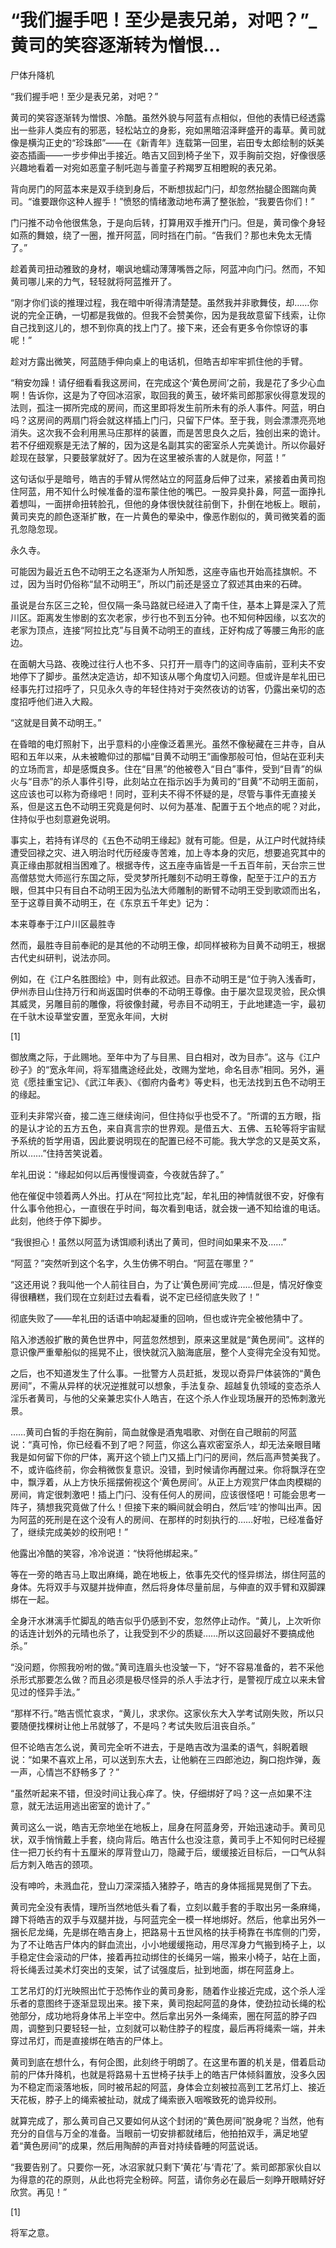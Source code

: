# “我们握手吧！至少是表兄弟，对吧？”_黄司的笑容逐渐转为憎恨...

尸体升降机

“我们握手吧！至少是表兄弟，对吧？”

黄司的笑容逐渐转为憎恨、冷酷。虽然外貌与阿蓝有点相似，但他的表情已经透露出一些非人类应有的邪恶，轻松站立的身影，宛如黑暗沼泽畔盛开的毒草。黄司就像是横沟正史的“珍珠郎”——在《新青年》连载第一回里，岩田专太郎绘制的妖美姿态插画——一步步伸出手接近。皓吉又回到椅子坐下，双手胸前交抱，好像很感兴趣地看着一对宛如恶童子制吒迦与善童子矜羯罗互相瞪睨的表兄弟。

背向房门的阿蓝本来是双手绕到身后，不断想拔起门闩，却忽然抬腿企图踹向黄司。“谁要跟你这种人握手！”愤怒的情绪激动地布满了整张脸，“我要告你们！”

门闩推不动令他很焦急，于是向后转，打算用双手推开门闩。但是，黄司像个身轻如燕的舞娘，绕了一圈，推开阿蓝，同时挡在门前。“告我们？那也未免太无情了。”

趁着黄司扭动雅致的身材，嘲讽地蠕动薄薄嘴唇之际，阿蓝冲向门闩。然而，不知黄司哪儿来的力气，轻轻就将阿蓝推开了。

“刚才你们谈的推理过程，我在暗中听得清清楚楚。虽然我并非歌舞伎，却……你说的完全正确，一切都是我做的。但我不会赞美你，因为是我故意留下线索，让你自己找到这儿的，想不到你真的找上门了。接下来，还会有更多令你惊讶的事呢！”

趁对方露出微笑，阿蓝随手伸向桌上的电话机，但皓吉却牢牢抓住他的手臂。

“稍安勿躁！请仔细看看我这房间，在完成这个‘黄色房间’之前，我是花了多少心血啊！告诉你，这是为了夺回冰沼家，取回我的黄玉，破坏紫司郎那家伙得意发现的法则，孤注一掷所完成的房间，而这里即将发生前所未有的杀人事件。阿蓝，明白吗？这房间的两扇门将会就这样插上门闩，只留下尸体。至于我，则会漂漂亮亮地消失。这次我不会利用黑马庄那样的装置，而是苦思良久之后，独创出来的诡计。若不仔细观察是无法了解的，因为这是名副其实的密室杀人完美诡计。所以你最好趁现在鼓掌，只要鼓掌就好了。因为在这里被杀害的人就是你，阿蓝！”

这句话似乎是暗号，皓吉的手臂从愕然站立的阿蓝身后伸了过来，紧接着由黄司抱住阿蓝，用不知什么时候准备的湿布蒙住他的嘴巴。一股异臭扑鼻，阿蓝一面挣扎着想叫，一面拼命扭转脸孔，但他的身体很快就往前倒下，扑倒在地板上。眼前，黄司夹克的颜色逐渐扩散，在一片黄色的晕染中，像恶作剧似的，黄司微笑着的面孔忽隐忽现。

永久寺。

可能因为最近五色不动明王之名逐渐为人所知悉，这座寺庙也开始高挂旗帜。不过，因为当时仍俗称“鼠不动明王”，所以门前还是竖立了叙述其由来的石碑。

虽说是台东区三之轮，但仅隔一条马路就已经进入了南千住，基本上算是深入了荒川区。距离发生惨剧的玄次老家，步行也不到五分钟。也不知何种因缘，以玄次的老家为顶点，连接“阿拉比克”与目黄不动明王的直线，正好构成了等腰三角形的底边。

在面朝大马路、夜晚过往行人也不多、只打开一扇寺门的这间寺庙前，亚利夫不安地停下了脚步。虽然决定造访，却不知该从哪个角度切入问题。但或许是牟礼田已经事先打过招呼了，只见永久寺的年轻住持对于突然夜访的访客，仍露出亲切的态度招呼他们进入大殿。

“这就是目黄不动明王。”

在昏暗的电灯照射下，出乎意料的小座像泛着黑光。虽然不像秘藏在三井寺，自从昭和五年以来，从未被瞻仰过的那幅“目黄不动明王”画像那般可怕，但站在亚利夫的立场而言，却是感慨良多。住在“目黑”的他被卷入“目白”事件，受到“目青”的纵火与“目赤”的杀人事件引导，此刻站立在指示凶手为黄司的“目黄”不动明王面前，这应该也可以称为奇缘吧！同时，亚利夫不得不怀疑的是，尽管与事件无直接关系，但是这五色不动明王究竟是何时、以何为基准、配置于五个地点的呢？对此，住持似乎也刻意避免说明。

事实上，若持有详尽的《五色不动明王缘起》就有可能。但是，从江户时代就持续遭受回禄之灾、进入明治时代历经废寺苦难，加上寺本身的灾厄，想要追究其中的真正缘由那就相当困难了。根据寺传，这五座寺庙皆是一千五百年前，天台宗三世高僧慈觉大师巡行东国之际，受灵梦所托雕刻不动明王尊像，配至于江户的五方眼，但其中只有目白不动明王因为弘法大师雕制的断臂不动明王受到歌颂而出名，至于这尊目黄不动明王，在《东京五千年史》记为：

本来尊奉于江户川区最胜寺

然而，最胜寺目前奉祀的是其他的不动明王像，却同样被称为目黄不动明王，根据古代史纠研判，说法亦同。

例如，在《江户名胜图绘》中，则有此叙述。目赤不动明王是“位于驹入浅香町，伊州赤目山住持万行和尚返国时供奉的不动明王尊像。由于屡次显现灵验，民众惧其威灵，另雕目前的雕像，将彼像封藏，号赤目不动明王，于此地建造一宇，最初在千驮木设草堂安置，至宽永年间，大树

[1]

御放鹰之际，于此赐地。至年中为了与目黑、目白相对，改为目赤”。这与《江户砂子》的“宽永年间，将军猎鹰途经此处，改赐为堂地，命名目赤”相同。另外，遍览《愿挂重宝记》、《武江年表》、《御府内备考》等史料，也无法找到五色不动明王的缘起。

亚利夫非常兴奋，接二连三继续询问，但住持似乎也受不了。“所谓的五方眼，指的是认才论的五方五色，来自真言宗的世界观。是借五大、五佛、五轮等将宇宙赋予系统的哲学用语，因此要说明现在的配置已经不可能。我大学念的又是英文系，所以……”住持苦笑说着。

牟礼田说：“缘起如何以后再慢慢调查，今夜就告辞了。”

他在催促中领着两人外出。打从在“阿拉比克”起，牟礼田的神情就很不安，好像有什么事令他担心，一直很在乎时间，每次看到电话，就会拨一通不知给谁的电话。此刻，他终于停下脚步。

“我很担心！虽然以阿蓝为诱饵顺利诱出了黄司，但时间如果来不及……”

“阿蓝？”突然听到这个名字，久生仿佛不明白。“阿蓝在哪里？”

“这还用说？我叫他一个人前往目白，为了让‘黄色房间’完成……但是，情况好像变得很糟糕，我们现在立刻赶过去看看，说不定已经彻底失败了！”

彻底失败了——牟礼田的话语中响起凝重的回响，但也或许完全被他猜中了。

陷入渗透般扩散的黄色世界中，阿蓝忽然想到，原来这里就是“黄色房间”。这样的意识像严重晕船似的摇晃不止，很快就沉入脑海底层，整个人变得完全没有知觉。

之后，也不知道发生了什么事。一批警方人员赶抵，发现以奇异尸体装饰的“黄色房间”，不需从异样的状况逆推就可以想象，手法复杂、超越复仇领域的变态杀人淫乐者黄司，与他的父亲兼忠实仆人皓吉，在这个杀人作业现场展开的恐怖刺激光景。

……黄司白皙的手抱在胸前，简血就像是酒鬼唱歌、对倒在自己眼前的阿蓝说：“真可怜，你已经看不到了吧？阿蓝，你这么喜欢密室杀人，却无法亲眼目睹我是如何留下你的尸体，离开这个锁上门又插上门闩的房间，然后高声赞美我了。不，或许临终前，你会稍微恢复意识。没错，到时候请你再醒过来。你将飘浮在空中，飘浮着，从上方快乐摇摆俯视这个‘黄色房间’。从正上方观赏尸体血肉模糊的房间，肯定很刺激吧！插上门闩、没有任何人的房间，应该很怪吧！可能会思考一阵子，猜想我究竟做了什么！但接下来的瞬间就会明白，然后‘哇’的惨叫出声。因为阿蓝的死刑是在这个没有人的房间、在那样的时刻执行的……好啦，已经准备好了，继续完成美妙的绞刑吧！”

他露出冷酷的笑容，冷冷说道：“快将他绑起来。”

等在一旁的皓吉马上取出麻绳，跪在地板上，依事先交代的怪异绑法，绑住阿蓝的身体。先将双手与双腿并拢伸直，然后将身体尽量前屈，与伸直的双手臂和双脚踝绑在一起。

全身汗水淋漓手忙脚乱的皓吉似乎仍感到不安，忽然停止动作。“黄儿，上次听你的话连计划外的元晴也杀了，让我受到不少的质疑……所以这回最好不要搞成他杀。”

“没问题，你照我吩咐的做。”黄司连眉头也没皱一下，“好不容易准备的，若不采他杀形式那要怎么做？而且必须是极尽怪异的杀人手法才行，是警视厅成立以来未曾见过的怪异手法。”

“那样不行。”皓吉慌忙哀求，“黄儿，求求你。这家伙东大入学考试刚失败，所以只要随便找棵树让他上吊就够了，不是吗？考试失败后沮丧自杀。”

但不论皓吉怎么说，黄司完全听不进去，于是皓吉改为温柔的语气，斜睨着眼说：“如果不喜欢上吊，可以送到东大去，让他躺在三四郎池边，胸口抱炸弹，轰一声，心情岂不舒畅多了？”

“虽然听起来不错，但没时间让我心痒了。快，仔细绑好了吗？这一点如果不注意，就无法运用逃出密室的诡计了。”

黄司这么一说，皓吉无奈地坐在地板上，屈身在阿蓝身旁，开始迅速动手。黄司见状，双手悄悄戴上手套，绕向背后。皓吉什么也没注意，黄司手上不知何时已经握住一把刀长约有十五厘米的厚背登山刀，隐藏于后，缓缓接近目标后，一口气从斜后方刺入皓吉的颈项。

没有呻吟，未溅血花，登山刀深深插入猪脖子，皓吉的身体摇摇晃晃倒了下去。

黄司完全没有表情，理所当然地低头看了看，立刻以戴手套的手取出另一条麻绳，蹲下将皓吉的双手与双腿并拢，与阿蓝完全一模一样地绑好。然后，他拿出另外一捆长尼龙绳，先是绑在皓吉身上，把路易十五世风格的扶手椅靠在书库侧的门旁，为了不让皓吉尸体内的鲜血流出，小小地缓缓拖动，用尽浑身力气搬到椅子上，以手稳定住会滚动的尸体，接着再拉动绑住的长绳另一端，搬来小椅子，站在上面，将长绳丢过美术灯突出的支架，试了试强度后，扯到地面，绑在阿蓝身上。

工艺吊灯的灯光映照出忙于恐怖作业的黄司身影，随着作业接近完成，这个杀人淫乐者的意图终于逐渐显现出来。接下来，黄司抱起阿蓝的身体，使劲拉动长绳的松弛部分，成功地将身体吊上半空中。然后拿出另外一条绳索，圈在阿蓝的脖子四周，调整到只要轻轻一扯，立刻就可以勒住脖子的程度，最后再将绳索一端，并未穿过吊灯，而是直接绑在皓吉的尸体上。

黄司到底在想什么，有何企图，此刻终于明朗了。在这里布置的机关是，借着启动前的尸体升降机，也就是将路易十五世椅子扶手上的皓吉尸体倾斜置放，没多久因为不稳定而滚落地板，同时被吊起的阿蓝，身体会立刻被拉高到工艺吊灯上、接近天花板，脖子上的绳索被扯动，就成了绳索嵌入咽喉致死的诡异绞刑。

就算完成了，那么黄司自己又要如何从这个封闭的“黄色房间”脱身呢？当然，他有充分的自信与万全的准备。当眼前一切安排都就绪后，他拍拍双手，满足地望着“黄色房间”的成果，然后用陶醉的声音对持续昏睡的阿蓝说话。

“我要告别了。只要你一死，冰沼家就只剩下‘黄花’与‘青花’了。紫司郎那家伙自以为得意的花的原则，从此也将完全粉碎。阿蓝，请你务必在最后一刻睁开眼睛好好欣赏。再见！”

[1]

将军之意。